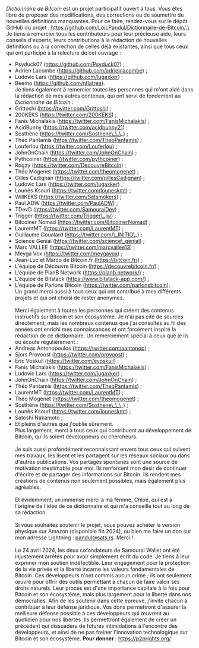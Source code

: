 *Dictionnaire de Bitcoin* est un projet participatif ouvert à tous. Vous êtes libre de proposer des modifications, des corrections ou de soumettre de nouvelles définitions manquantes. Pour ce faire, rendez-vous sur le dépôt GitHub du projet : https://github.com/LoicPandul/Dictionnaire-de-Bitcoin/.\
\
Je tiens à remercier tous les contributeurs pour leur précieuse aide, leurs conseils d'experts, leurs contributions à la rédaction de nouvelles définitions ou à la correction de celles déjà existantes, ainsi que tous ceux qui ont participé à la relecture de cet ouvrage :
* Psyduck07 (https://github.com/Psyduck07) ;
* Adrien Lacombe (https://github.com/adrienlacombe) ;
* Ludovic Lars (https://github.com/lugaxker) ;
* Beemo (https://github.com/nflatrea).
\
Je tiens également à remercier toutes les personnes qui m'ont aidé dans la rédaction de mes autres contenus, qui ont servi de fondement au _Dictionnaire de Bitcoin_ :
* Grittoshi (https://twitter.com/Grittoshi) ;
* 200KEKS (https://twitter.com/200KEKS) ;
* Fanis Michalakis (https://twitter.com/FanisMichalakis) ;
* AcidBunny (https://twitter.com/acidbunny21) ;
* Sosthène (https://twitter.com/Sosthene\_\_\_) ;
* Théo Pantamis (https://twitter.com/TheoPantamis) ;
* Louferlou (https://twitter.com/Louferlou) ;
* JohnOnChain (https://twitter.com/JohnOnChain) ;
* Pythcoiner (https://twitter.com/pythcoiner) ;
* Rogzy (https://twitter.com/DecouvreBitcoin) ;
* Théo Mogenet (https://twitter.com/theomogenet) ;
* Gilles Cadignan (https://twitter.com/gillesCadignan) ;
* Ludovic Lars (https://twitter.com/lugaxker) ;
* Lounès Ksouri (https://twitter.com/louneskmt) ;
* WillKEKS (https://twitter.com/Satsmokers) ;
* Paul ADW (https://twitter.com/PaulADW) ;
* TDevD (https://twitter.com/SamouraiDev) ;
* Trigger (https://twitter.com/Trigger\_jw) ;
* Bitcoiner Nomad (https://twitter.com/BitcoinerNomad) ;
* LaurentMT (https://twitter.com/LaurentMT) ;
* Guillaume Goualard (https://twitter.com/\_INITIO\_) ;
* Science Genial (https://twitter.com/science\_genial) ;
* Marc VALLEE (https://twitter.com/marcvallee13) ;
* Meyga Vox (https://twitter.com/meygavox) ;
* Jean-Luc et Marco de Bitcoin.fr (https://bitcoin.fr/) ;
* L'équipe de Découvre Bitcoin (https://decouvrebitcoin.fr/) ;
* L'équipe de PlanB Network (https://planb.network/) ;
* L'équipe de Bitstack (https://www.bitstack-app.com/) ;
* L'équipe de Parlons Bitcoin (https://twitter.com/parlonsbitcoin).
\
Un grand merci aussi à tous ceux qui ont contribué à mes différents projets et qui ont choisi de rester anonymes.\
\
Merci également à toutes les personnes qui créent des contenus instructifs sur Bitcoin et son écosystème. Je n'ai pas cité de sources directement, mais les nombreux contenus que j'ai consultés au fil des années ont enrichi mes connaissances et ont forcément inspiré la rédaction de ce dictionnaire. Un remerciement spécial à ceux que je lis ou écoute régulièrement :
* Andreas Antonopoulos (https://twitter.com/aantonop) ;
* Sjors Provoost (https://twitter.com/provoost) ;
* Eric Voskuil (https://twitter.com/evoskuil) ;
* Fanis Michalakis (https://twitter.com/FanisMichalakis) ;
* Ludovic Lars (https://twitter.com/lugaxker) ;
* JohnOnChain (https://twitter.com/JohnOnChain) ;
* Théo Pantamis (https://twitter.com/TheoPantamis) ;
* LaurentMT (https://twitter.com/LaurentMT) ;
* Théo Mogenet (https://twitter.com/theomogenet) ;
* Sosthène (https://twitter.com/Sosthene\_\_\_) ;
* Lounès Ksouri (https://twitter.com/louneskmt) ;
* Satoshi Nakamoto ;
* Et pleins d'autres que j'oublie sûrement.
\
Plus largement, merci à tous ceux qui contribuent au développement de Bitcoin, qu'ils soient développeurs ou chercheurs.\
\
Je suis aussi profondément reconnaissant envers tous ceux qui suivent mes travaux, les lisent et les partagent sur les réseaux sociaux ou dans d'autres publications. Vos partages spontanés sont une source de motivation inestimable pour moi. Ils renforcent mon désir de continuer d'écrire et de partager des informations sur Bitcoin. Ils rendent mes créations de contenus non seulement possibles, mais également plus agréables.\
\
Et évidemment, un immense merci à ma femme, Chloé, qui est à l'origine de l'idée de ce dictionnaire et qui m'a conseillé tout au long de sa rédaction.\
\
Si vous souhaitez soutenir le projet, vous pouvez acheter la version physique sur Amazon (disponible fin 2024), ou bien me faire un don sur mon adresse Lightning : pandul@sats.rs. Merci !\
\
Le 24 avril 2024, les deux cofondateurs de Samourai Wallet ont été injustement arrêtés pour avoir simplement écrit du code. Je tiens à leur exprimer mon soutien indéfectible. Leur engagement pour la protection de la vie privée et la liberté incarne les valeurs fondamentales de Bitcoin. Ces développeurs n'ont commis aucun crime ; ils ont seulement œuvré pour offrir des outils permettant à chacun de faire valoir ses droits naturels. Leur procès est d'une importance capitale à la fois pour Bitcoin et son écosystème, mais plus largement pour la liberté dans nos démocraties. Afin de les soutenir dans cette épreuve, j'invite chacun à contribuer à leur défense juridique. Vos dons permettront d'assurer la meilleure défense possible à ces développeurs qui œuvrent au quotidien pour nos libertés. Ils permettront également de créer un précédent qui dissuadera de futures intimidations à l'encontre des développeurs, et ainsi de ne pas freiner l'innovation technologique sur Bitcoin et son écosystème. **Pour donner :** https://p2prights.org/
